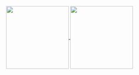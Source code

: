 <a href="https://github.com/anuraghazra/github-readme-stats">
      <img align="center" height=170 src="https://github-readme-stats.vercel.app/api?username=matheograil&count_private=true&show_icons=true&theme=synthwave" />
</a>
<a href="https://github.com/anuraghazra/github-readme-stats">
      <img align="center" height=170 src="https://github-readme-stats.vercel.app/api/top-langs/?username=matheograil&layout=compact&theme=synthwave" />
</a>
